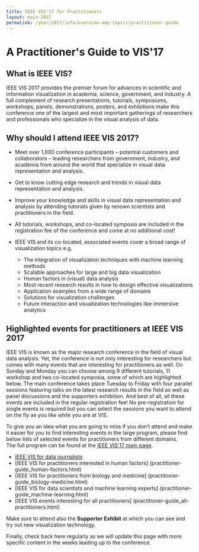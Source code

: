 ```yaml
---
title: IEEE VIS'17 for Practitioners
layout: main-2017
permalink: /year/2017/info/overview-amp-topics/practitioner-guide
---
```


# A Practitioner's Guide to VIS'17

## What is IEEE VIS? 

IEEE VIS 2017 provides the premier forum for advances in scientific and information visualization in academia, science, government, and industry. A full complement of research presentations, tutorials, symposiums, workshops, panels, demonstrations, posters, and exhibitions make this conference one of the largest and most important gatherings of researchers and professionals who specialize in the visual analysis of data.


## Why should I attend IEEE VIS 2017?

* Meet over 1,000 conference participants – potential customers and collaborators – leading researchers from government, industry, and academia from around the world that specialize in visual data representation and analysis.

* Get to know cutting edge research and trends in visual data representation and analysis.

* Improve your knowledge and skills in visual data representation and analysis by attending tutorials given by renown scientists and practitioners in the field.

* All tutorials, workshops, and co-located symposia are included in the registration fee of the conference and come at no additional cost! 

* IEEE VIS and its co-located, associated events cover a broad range of visualization topics e.g.
  * The integration of visualization techniques with machine learning methods
  * Scalable approaches for large and big data visualization
  * Human factors in (visual) data analysis 
  * Most recent research results in how to design effective visualizations
  * Application examples from a wide range of domains
  * Solutions for visualization challenges 
  * Future interaction and visualization technologies like immersive analytics
  
  
## Highlighted events for practitioners at IEEE VIS 2017 

IEEE VIS is known as the major research conference in the field of visual data analysis. Yet, the conference is not only interesting for researchers but comes with many events that are interesting for practitioners as well. On Sunday and Monday you can choose among 9 different tutorials, 11 workshop and two co-located symposia, some of which are highlighted below. The main conference takes place Tuesday to Friday with four parallel sessions featuring talks on the latest research results in the field as well as panel discussions and the supporters exhibition. 
And best of all, all these events are included in the regular registration fee! No pre-registration for single events is required but you can select the sessions you want to attend on the fly as you like while you are at VIS. 

To give you an idea what you are going to miss if you don’t attend and make it easier for you to find interesting events in the large program, please find below  lists of selected events for practitioners from different domains.  
The full program can be found at the [IEEE VIS'17 main page](http://ieeevis.org).

* [IEEE VIS for data journalists](practitioner-guide_data-journalists.html)
* [IEEE VIS for practitioners interested in human factors] (practitioner-guide_human-factors.html)
* [IEEE VIS for practitioners from biology and medicine] (practitioner-guide_biology-medicine.html)
* [IEEE VIS for data scientists and machine learning experts] (practitioner-guide_machine-learning.html)
* [IEEE VIS events interesting for all practitioners]  (practitioner-guide_all-practitioners.html)


Make sure to attend also the **Supporter Exhibit** at which you can see and try out new visualization technology. 

Finally, check back here regularly as we will update this page with more specific content in the weeks leading up to the conference.


 
